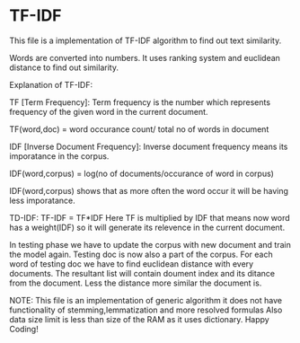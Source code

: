 # TF-IDF

This file is a implementation of TF-IDF algorithm to find out text similarity.

Words are converted into numbers.
It uses ranking system and euclidean distance to find out similarity.

Explanation of TF-IDF:

TF [Term Frequency]:
  Term frequency is the number which represents frequency of the given word in the current document.
  
  TF(word,doc) = word occurance count/ total no of words in document
  
IDF [Inverse Document Frequency]:
  Inverse document frequency means its imporatance in the corpus.
  
  IDF(word,corpus) = log(no of documents/occurance of word in corpus)
  
  IDF(word,corpus) shows that as more often the word occur it will be having less imporatance.

TD-IDF:
  TF-IDF = TF*IDF
  Here TF is multiplied by IDF that means now word has a weight(IDF) so it will generate its relevence in the current document.
  
In testing phase we have to update the corpus with new document and train the model again.
Testing doc is now also a part of the corpus. 
For each word of testing doc we have to find euclidean distance with every documents.
The resultant list will contain doument index and its ditance from the document.
Less the distance more similar the document is.


NOTE: This file is an implementation of generic algorithm it does not have functionality of stemming,lemmatization and more resolved formulas
      Also data size limit is less than size of the RAM as it uses dictionary. Happy Coding! 

